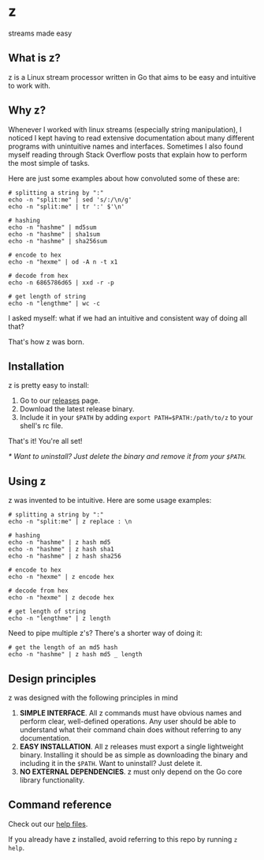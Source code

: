 
# z
streams made easy

## What is z?
z is a Linux stream processor written in Go that aims to be easy and intuitive to work with.

## Why z?
Whenever I worked with linux streams (especially string manipulation), I noticed I kept having to read extensive documentation about many different programs with unintuitive names and interfaces. Sometimes I also found myself reading through Stack Overflow posts that explain how to perform the most simple of tasks.

Here are just some examples about how convoluted some of these are:

```
# splitting a string by ":"
echo -n "split:me" | sed 's/:/\n/g'
echo -n "split:me" | tr ':' $'\n'

# hashing 
echo -n "hashme" | md5sum
echo -n "hashme" | sha1sum
echo -n "hashme" | sha256sum

# encode to hex
echo -n "hexme" | od -A n -t x1

# decode from hex 
echo -n 6865786d65 | xxd -r -p

# get length of string
echo -n "lengthme" | wc -c
```

I asked myself: what if we had an intuitive and consistent way of doing all that?

That's how z was born.

## Installation
z is pretty easy to install:
1. Go to our [releases](https://github.com/serramatutu/z/releases) page.
2. Download the latest release binary.
3. Include it in your `$PATH` by adding `export PATH=$PATH:/path/to/z` to your shell's rc file.

That's it! You're all set!

_* Want to uninstall? Just delete the binary and remove it from your `$PATH`._

## Using z
z was invented to be intuitive. Here are some usage examples:
```
# splitting a string by ":"
echo -n "split:me" | z replace : \n

# hashing 
echo -n "hashme" | z hash md5
echo -n "hashme" | z hash sha1
echo -n "hashme" | z hash sha256

# encode to hex
echo -n "hexme" | z encode hex

# decode from hex
echo -n "hexme" | z decode hex

# get length of string
echo -n "lengthme" | z length
```

Need to pipe multiple z's? There's a shorter way of doing it:
```
# get the length of an md5 hash
echo -n "hashme" | z hash md5 _ length
```

## Design principles
z was designed with the following principles in mind
1. **SIMPLE INTERFACE**. All z commands must have obvious names and perform clear, well-defined operations. Any user should be able to understand what their command chain does without referring to any documentation.
2. **EASY INSTALLATION**. All z releases must export a single lightweight binary. Installing it should be as simple as downloading the binary and including it in the `$PATH`. Want to uninstall? Just delete it.
3. **NO EXTERNAL DEPENDENCIES**. z must only depend on the Go core library functionality.

## Command reference

Check out our [help files](./help/).

If you already have z installed, avoid referring to this repo by running `z help`.
